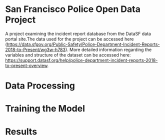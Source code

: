 San Francisco Police Open Data Project
==============================

A project examining the incident report database from the DataSF data portal site.The data used for the project can be accessed here (https://data.sfgov.org/Public-Safety/Police-Department-Incident-Reports-2018-to-Present/wg3w-h783). More detailed information regarding the variables and structure of the dataset can be accessed here: https://support.datasf.org/help/police-department-incident-reports-2018-to-present-overview. 

Data Processing 
==============================

Training the Model
==============================

Results
==============================